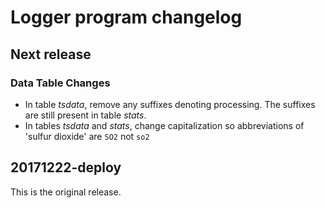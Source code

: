 # Logger program changelog


## Next release

### Data Table Changes

* In table *tsdata*, remove any suffixes denoting processing. The suffixes are
  still present in table *stats*.
* In tables *tsdata* and *stats*, change capitalization so abbreviations of
  'sulfur dioxide' are `SO2` not `so2`


## 20171222-deploy

This is the original release. 

